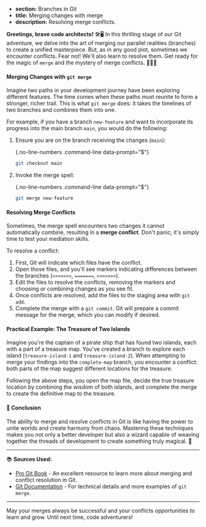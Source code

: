 * **section:** Branches in Git
* **title:** Merging changes with merge
* **description:** Resolving merge conflicts.

**Greetings, brave code architects!** 🛠️🖥️ In this thrilling stage of our Git adventure, we delve into the art of merging our parallel realities (branches) to create a unified masterpiece. But, as in any good plot, sometimes we encounter conflicts. Fear not! We'll also learn to resolve them. Get ready for the magic of `merge` and the mystery of merge conflicts. 🧙‍♂️✨

#### Merging Changes with `git merge`

Imagine two paths in your development journey have been exploring different features. The time comes when these paths must reunite to form a stronger, richer trail. This is what `git merge` does: it takes the timelines of two branches and combines them into one.

For example, if you have a branch `new-feature` and want to incorporate its progress into the main branch `main`, you would do the following:

1. Ensure you are on the branch receiving the changes (`main`):

   {.no-line-numbers .command-line data-prompt="$"}
   ```bash
   git checkout main
   ```

2. Invoke the merge spell:

   {.no-line-numbers .command-line data-prompt="$"}
   ```bash
   git merge new-feature
   ```

#### Resolving Merge Conflicts

Sometimes, the merge spell encounters two changes it cannot automatically combine, resulting in a **merge conflict**. Don't panic; it's simply time to test your mediation skills.

To resolve a conflict:
1. First, Git will indicate which files have the conflict.
2. Open those files, and you'll see markers indicating differences between the branches (`<<<<<<<`, `=======`, `>>>>>>>`).
3. Edit the files to resolve the conflicts, removing the markers and choosing or combining changes as you see fit.
4. Once conflicts are resolved, add the files to the staging area with `git add`.
5. Complete the merge with a `git commit`. Git will prepare a commit message for the merge, which you can modify if desired.

#### Practical Example: The Treasure of Two Islands

Imagine you're the captain of a pirate ship that has found two islands, each with a part of a treasure map. You've created a branch to explore each island (`treasure-island-1` and `treasure-island-2`). When attempting to merge your findings into the `complete-map` branch, you encounter a conflict: both parts of the map suggest different locations for the treasure.

Following the above steps, you open the map file, decide the true treasure location by combining the wisdom of both islands, and complete the merge to create the definitive map to the treasure.

#### 🤔 Conclusion

The ability to merge and resolve conflicts in Git is like having the power to unite worlds and create harmony from chaos. Mastering these techniques makes you not only a better developer but also a wizard capable of weaving together the threads of development to create something truly magical. 🌟

---

📚 **Sources Used:**

- [Pro Git Book](https://git-scm.com/book/en/v2) - An excellent resource to learn more about merging and conflict resolution in Git.
- [Git Documentation](https://git-scm.com/docs/git-merge) - For technical details and more examples of `git merge`.

---

May your merges always be successful and your conflicts opportunities to learn and grow. Until next time, code adventurers!